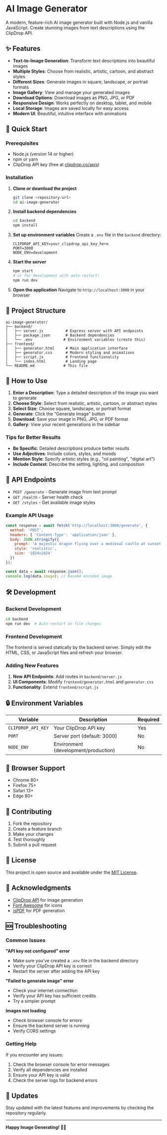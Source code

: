 # AI Image Generator

A modern, feature-rich AI image generator built with Node.js and vanilla JavaScript. Create stunning images from text descriptions using the ClipDrop API.

## ✨ Features

- **Text-to-Image Generation**: Transform text descriptions into beautiful images
- **Multiple Styles**: Choose from realistic, artistic, cartoon, and abstract styles
- **Different Sizes**: Generate images in square, landscape, or portrait formats
- **Image Gallery**: View and manage your generated images
- **Download Options**: Download images as PNG, JPG, or PDF
- **Responsive Design**: Works perfectly on desktop, tablet, and mobile
- **Local Storage**: Images are saved locally for easy access
- **Modern UI**: Beautiful, intuitive interface with animations

## 🚀 Quick Start

### Prerequisites

- Node.js (version 14 or higher)
- npm or yarn
- ClipDrop API key (free at [clipdrop.co/apis](https://clipdrop.co/apis))

### Installation

1. **Clone or download the project**
   ```bash
   git clone <repository-url>
   cd ai-image-generator
   ```

2. **Install backend dependencies**
   ```bash
   cd backend
   npm install
   ```

3. **Set up environment variables**
   Create a `.env` file in the `backend` directory:
   ```env
   CLIPDROP_API_KEY=your_clipdrop_api_key_here
   PORT=3000
   NODE_ENV=development
   ```

4. **Start the server**
   ```bash
   npm start
   # or for development with auto-restart:
   npm run dev
   ```

5. **Open the application**
   Navigate to `http://localhost:3000` in your browser

## 📁 Project Structure

```
ai-image-generator/
├── backend/
│   ├── server.js          # Express server with API endpoints
│   ├── package.json       # Backend dependencies
│   └── .env              # Environment variables (create this)
├── frontend/
│   ├── generator.html     # Main application interface
│   ├── generator.css      # Modern styling and animations
│   ├── script.js          # Frontend functionality
│   └── index.html         # Landing page
└── README.md             # This file
```

## 🎨 How to Use

1. **Enter a Description**: Type a detailed description of the image you want to generate
2. **Choose Style**: Select from realistic, artistic, cartoon, or abstract styles
3. **Select Size**: Choose square, landscape, or portrait format
4. **Generate**: Click the "Generate Image" button
5. **Download**: Save your image in PNG, JPG, or PDF format
6. **Gallery**: View your recent generations in the sidebar

### Tips for Better Results

- **Be Specific**: Detailed descriptions produce better results
- **Use Adjectives**: Include colors, styles, and moods
- **Mention Style**: Specify artistic styles (e.g., "oil painting", "digital art")
- **Include Context**: Describe the setting, lighting, and composition

## 🔧 API Endpoints

- `POST /generate` - Generate image from text prompt
- `GET /health` - Server health check
- `GET /styles` - Get available image styles

### Example API Usage

```javascript
const response = await fetch('http://localhost:3000/generate', {
  method: 'POST',
  headers: { 'Content-Type': 'application/json' },
  body: JSON.stringify({
    prompt: 'A majestic dragon flying over a medieval castle at sunset',
    style: 'realistic',
    size: '1024x1024'
  })
});

const data = await response.json();
console.log(data.image); // Base64 encoded image
```

## 🛠️ Development

### Backend Development

```bash
cd backend
npm run dev  # Auto-restart on file changes
```

### Frontend Development

The frontend is served statically by the backend server. Simply edit the HTML, CSS, or JavaScript files and refresh your browser.

### Adding New Features

1. **New API Endpoints**: Add routes in `backend/server.js`
2. **UI Components**: Modify `frontend/generator.html` and `generator.css`
3. **Functionality**: Extend `frontend/script.js`

## 🔒 Environment Variables

| Variable | Description | Required |
|----------|-------------|----------|
| `CLIPDROP_API_KEY` | Your ClipDrop API key | Yes |
| `PORT` | Server port (default: 3000) | No |
| `NODE_ENV` | Environment (development/production) | No |

## 📱 Browser Support

- Chrome 80+
- Firefox 75+
- Safari 13+
- Edge 80+

## 🤝 Contributing

1. Fork the repository
2. Create a feature branch
3. Make your changes
4. Test thoroughly
5. Submit a pull request

## 📄 License

This project is open source and available under the [MIT License](LICENSE).

## 🙏 Acknowledgments

- [ClipDrop API](https://clipdrop.co/apis) for image generation
- [Font Awesome](https://fontawesome.com/) for icons
- [jsPDF](https://github.com/parallax/jsPDF) for PDF generation

## 🆘 Troubleshooting

### Common Issues

**"API key not configured" error**
- Make sure you've created a `.env` file in the backend directory
- Verify your ClipDrop API key is correct
- Restart the server after adding the API key

**"Failed to generate image" error**
- Check your internet connection
- Verify your API key has sufficient credits
- Try a simpler prompt

**Images not loading**
- Check browser console for errors
- Ensure the backend server is running
- Verify CORS settings

### Getting Help

If you encounter any issues:

1. Check the browser console for error messages
2. Verify all dependencies are installed
3. Ensure your API key is valid
4. Check the server logs for backend errors

## 🔄 Updates

Stay updated with the latest features and improvements by checking the repository regularly.

---

**Happy Image Generating! 🎨✨** 